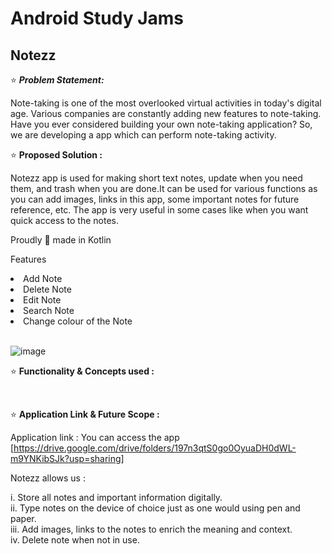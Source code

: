 # Android Study Jams
<h2>Notezz</h2>

⭐ **_Problem Statement:_**

Note-taking is one of the most overlooked virtual activities in
today's digital age. Various companies are constantly adding new features to note-taking. Have you ever considered building your own note-taking application? So, we are developing a app which can perform note-taking activity.







⭐ **Proposed Solution :**

Notezz app is used for making short text notes, update when you need them, and trash when you are done.It can be used for various functions as you can add images, links in this app, some important notes for future reference, etc. The app is very useful in some cases like when you want quick access to the notes. 

Proudly 💪 made in Kotlin

Features
<li>Add Note</li>
<li>Delete Note</li>
<li>Edit Note</li>
<li>Search Note</li>
<li>Change colour of the Note</li></br>





![image](https://user-images.githubusercontent.com/83875053/148693485-99d70ad6-f40a-4716-a47d-3ce35ef6f80b.png)


⭐ **Functionality & Concepts used :**




</br>

⭐ **Application Link & Future Scope :**

Application link : 
You can access the app [https://drive.google.com/drive/folders/197n3qtS0go0OyuaDH0dWL-m9YNKibSJk?usp=sharing]



Notezz allows us :

i. Store all notes and important information digitally.</br>
ii. Type notes on the device of choice just as one would using pen and paper.</br>
iii. Add images, links to the notes to enrich the meaning and context. </br>
iv. Delete note when not in use.</br>


